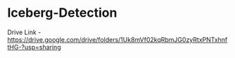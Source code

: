 # Iceberg-Detection

Drive Link - https://drive.google.com/drive/folders/1Uk8mVf02kqRbmJG0zyRtxPNTxhnftHG-?usp=sharing
